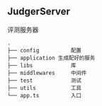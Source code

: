 ## JudgerServer

评测服务器

```
.
├── config          配置
├── application 生成配好的服务
├── libs            库
├── middlewares     中间件
├── test            测试
├── utils           工具
└── app.ts          入口
```
